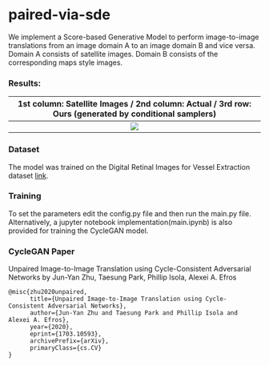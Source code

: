 # paired-via-sde

We implement a Score-based Generative Model to perform image-to-image translations from an image domain A to an image domain B and vice versa. 
Domain A consists of satellite images. Domain B consists of the corresponding maps style images. 

### Results:
|1st column: Satellite Images / 2nd column: Actual / 3rd row: Ours (generated by conditional samplers)|
|:---:|
|![](assets/sat2map/ABA.png)|



### Dataset
The model was trained on the Digital Retinal Images for Vessel Extraction dataset [link](https://drive.grand-challenge.org/).

### Training
To set the parameters edit the config.py file and then run the main.py file. Alternatively, a jupyter notebook implementation(main.ipynb) is also provided for training the CycleGAN model. 

### CycleGAN Paper
Unpaired Image-to-Image Translation using Cycle-Consistent Adversarial Networks by Jun-Yan Zhu, Taesung Park, Phillip Isola, Alexei A. Efros

```
@misc{zhu2020unpaired,
      title={Unpaired Image-to-Image Translation using Cycle-Consistent Adversarial Networks}, 
      author={Jun-Yan Zhu and Taesung Park and Phillip Isola and Alexei A. Efros},
      year={2020},
      eprint={1703.10593},
      archivePrefix={arXiv},
      primaryClass={cs.CV}
}
```





